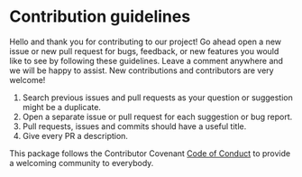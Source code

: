 # Contribution guidelines

Hello and thank you for contributing to our project! Go ahead open a new issue or new pull request for bugs,
feedback, or new features you would like to see by following these guidelines.
Leave a comment anywhere and we will be happy to assist. New contributions and contributors are very welcome!

1) Search previous issues and pull requests as your question or suggestion might be a duplicate.
2) Open a separate issue or pull request for each suggestion or bug report.
3) Pull requests, issues and commits should have a useful title.
4) Give every PR a description.

This package follows the Contributor Covenant [Code of Conduct](CODE_OF_CONDUCT.md) to provide a welcoming community to everybody.
